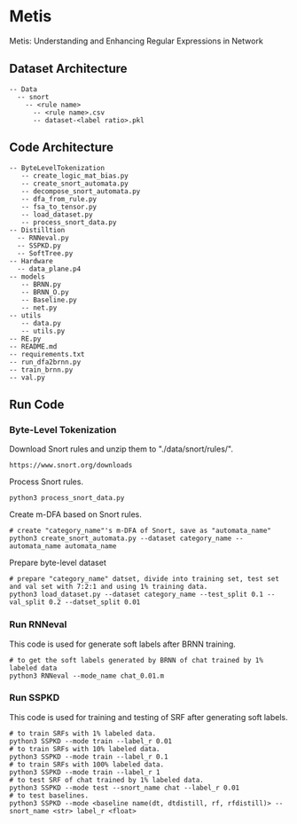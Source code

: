 # Metis
Metis: Understanding and Enhancing Regular Expressions in Network

## Dataset Architecture
```
-- Data
  -- snort
    -- <rule name>
      -- <rule name>.csv
      -- dataset-<label ratio>.pkl
```
  


## Code Architecture
```
-- ByteLevelTokenization
   -- create_logic_mat_bias.py
   -- create_snort_automata.py
   -- decompose_snort_automata.py
   -- dfa_from_rule.py
   -- fsa_to_tensor.py
   -- load_dataset.py
   -- process_snort_data.py
-- Distilltion
  -- RNNeval.py
  -- SSPKD.py
  -- SoftTree.py
-- Hardware
  -- data_plane.p4
-- models
   -- BRNN.py
   -- BRNN_O.py
   -- Baseline.py
   -- net.py
-- utils
   -- data.py
   -- utils.py
-- RE.py
-- README.md
-- requirements.txt
-- run_dfa2brnn.py
-- train_brnn.py
-- val.py
```




## Run Code
### Byte-Level Tokenization
Download Snort rules and unzip them to "./data/snort/rules/".
```
https://www.snort.org/downloads
```
Process Snort rules.
```
python3 process_snort_data.py
```
Create m-DFA based on Snort rules.
```
# create "category_name"'s m-DFA of Snort, save as "automata_name"
python3 create_snort_automata.py --dataset category_name --automata_name automata_name
```
Prepare byte-level dataset
```
# prepare "category_name" datset, divide into training set, test set and val set with 7:2:1 and using 1% training data.
python3 load_dataset.py --dataset category_name --test_split 0.1 --val_split 0.2 --datset_split 0.01
```

### Run RNNeval
This code is used for generate soft labels after BRNN training.
```
# to get the soft labels generated by BRNN of chat trained by 1% labeled data
python3 RNNeval --mode_name chat_0.01.m
```

### Run SSPKD
This code is used for training and testing of SRF after generating soft labels.
```
# to train SRFs with 1% labeled data.
python3 SSPKD --mode train --label_r 0.01
# to train SRFs with 10% labeled data.
python3 SSPKD --mode train --label_r 0.1
# to train SRFs with 100% labeled data.
python3 SSPKD --mode train --label_r 1
# to test SRF of chat trained by 1% labeled data.
python3 SSPKD --mode test --snort_name chat --label_r 0.01
# to test baselines.
python3 SSPKD --mode <baseline name(dt, dtdistill, rf, rfdistill)> --snort_name <str> label_r <float>
```
